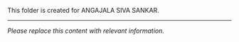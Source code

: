This folder is created for ANGAJALA SIVA SANKAR.

---

*Please replace this content with relevant information.*
